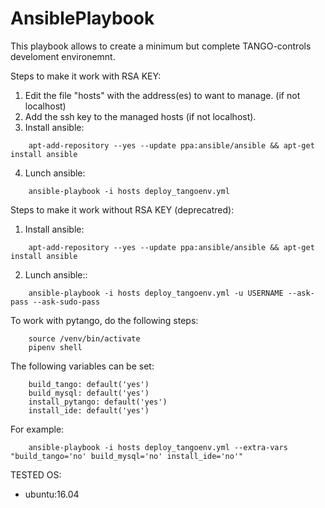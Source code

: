 # AnsiblePlaybook
This playbook allows to create a minimum but complete TANGO-controls develoment environemnt.

Steps to make it work with RSA KEY:
1. Edit the file "hosts" with the address(es) to want to manage. (if not localhost)
2. Add the ssh key to the managed hosts (if not localhost). 
3. Install ansible:
``` 
    apt-add-repository --yes --update ppa:ansible/ansible && apt-get install ansible
```
4. Lunch ansible:
``` 
    ansible-playbook -i hosts deploy_tangoenv.yml
```
Steps to make it work without RSA KEY (deprecatred):
1. Install ansible:
``` 
    apt-add-repository --yes --update ppa:ansible/ansible && apt-get install ansible
```
2. Lunch ansible:: 
``` 
    ansible-playbook -i hosts deploy_tangoenv.yml -u USERNAME --ask-pass --ask-sudo-pass
```
To work with pytango, do the following steps:
``` 
    source /venv/bin/activate
    pipenv shell
```

The following variables can be set:
```
    build_tango: default('yes')
    build_mysql: default('yes')
    install_pytango: default('yes')
    install_ide: default('yes')
```

For example:
```
    ansible-playbook -i hosts deploy_tangoenv.yml --extra-vars "build_tango='no' build_mysql='no' install_ide='no'"
```

TESTED OS:
* ubuntu:16.04